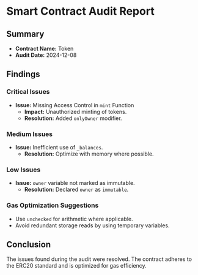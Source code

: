 # Smart Contract Audit Report

## Summary
- **Contract Name:** Token
- **Audit Date:** 2024-12-08

## Findings

### Critical Issues
- **Issue:** Missing Access Control in `mint` Function
  - **Impact:** Unauthorized minting of tokens.
  - **Resolution:** Added `onlyOwner` modifier.

### Medium Issues
- **Issue:** Inefficient use of `_balances`.
  - **Resolution:** Optimize with memory where possible.

### Low Issues
- **Issue:** `owner` variable not marked as immutable.
  - **Resolution:** Declared `owner` as `immutable`.

### Gas Optimization Suggestions
- Use `unchecked` for arithmetic where applicable.
- Avoid redundant storage reads by using temporary variables.

## Conclusion
The issues found during the audit were resolved. The contract adheres to the ERC20 standard and is optimized for gas efficiency.
